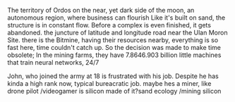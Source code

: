 The territory of Ordos on the near, yet dark side of the moon, 
an autonomous region, where business can flourish
Like it's built on sand, the structure is in constant flow. 
Before a complex is even finished, it gets abandoned. 
the juncture of latitude and longitude road
near the Ulan Moron Site.
there is the Bitmine, having their resources nearby, 
everything is so fast here, time couldn't catch up. 
So the decision was made to make time obsolete;
In the mining farms, they have 7.8646.903 billion little machines 
that train neural networks, 24/7


John, who joined the army at 18 is frustrated with his job. 
Despite he has kinda a high rank now, typical bureacratic job. 
maybe hes a miner, like drone pilot /videogamer
is silicon made of it?sand ecology /mining 
silicon
